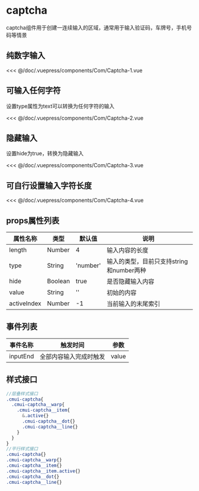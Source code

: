 # captcha
captcha组件用于创建一连续输入的区域，通常用于输入验证码，车牌号，手机号码等情景
## 纯数字输入


<Exp>
<div slot="exp">
<Com-Captcha-1></Com-Captcha-1>
</div>
<div slot="code">

<<< @/doc/.vuepress/components/Com/Captcha-1.vue
</div>
</Exp>

## 可输入任何字符
设置type属性为text可以转换为任何字符的输入

<Exp>
<div slot="exp">
<Com-Captcha-2></Com-Captcha-2>
</div>
<div slot="code">

<<< @/doc/.vuepress/components/Com/Captcha-2.vue
</div>
</Exp>


## 隐藏输入
设置hide为true，转换为隐藏输入

<Exp>
<div slot="exp">
<Com-Captcha-3></Com-Captcha-3>
</div>
<div slot="code">

<<< @/doc/.vuepress/components/Com/Captcha-3.vue
</div>
</Exp>


## 可自行设置输入字符长度

<Exp>
<div slot="exp">
<Com-Captcha-4></Com-Captcha-4>
</div>
<div slot="code">

<<< @/doc/.vuepress/components/Com/Captcha-4.vue
</div>
</Exp>


## props属性列表

| 属性名称  |类型|默认值|说明
|---|---|---|---|
| length  |Number|4|输入内容的长度
|type|String|'number'|输入的类型，目前只支持string和number两种
|hide|Boolean|true|是否隐藏输入内容
|value|String|''|初始的内容
|activeIndex|Number|-1|当前输入的末尾索引



## 事件列表

| 事件名称  |触发时间|参数
|---|---|---|
| inputEnd  |全部内容输入完成时触发|value

## 样式接口
```scss
//层叠样式接口
.cmui-captcha{
  .cmui-captcha__warp{
    .cmui-captcha__item{
      &.active{}
      .cmui-captcha__dot{}
      .cmui-captcha__line{}
    }
  }
}
//平行样式接口
.cmui-captcha{}
.cmui-captcha__warp{}
.cmui-captcha__item{}
.cmui-captcha__item.active{}
.cmui-captcha__dot{}
.cmui-captcha__line{}
```

